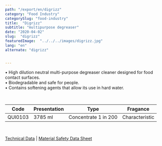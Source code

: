```yaml
---
path: "/export/en/digrizz"
category: "Food Industry"
categorySlug: "food-industry"
title:  "Digrizz"
subtitle: "multipurpose degreaser"
date: "2020-04-02"
slug:  "digrizz"
featuredImage:  "../../../images/digrizz.jpg"
lang: "en"
alternate: "digrizz"


---
```

• High dilution neutral multi-purpose degreaser cleaner designed for food contact surfaces. <br/>
• Biodegradable and safe for people.<br/>
• Contains softening agents that allow its use in hard water.

 <br/>
<table class="min-w-full md:min-w-0 divide-y-0 divide-gray-200">
          <thead class=" bg-white">
            <tr>
              <th scope="col" class="px-6 text-center text-xs font-medium text-white bg-primary-default uppercase tracking-wider">
                Code
              </th>
              <th scope="col" class="px-6 py-3 text-center text-xs font-medium text-white bg-primary-lighter uppercase tracking-wider">
                Presentation
              </th>
               <th scope="col" class="px-6 text-center text-xs font-medium text-white bg-primary-default uppercase tracking-wider">
                Type
              </th>
               <th scope="col" class="px-6 py-3 text-center text-xs font-medium text-white bg-primary-default uppercase tracking-wider">
                Fragance
              </th>
            </tr>
          </thead>
          <tbody>
            <tr class="bg-gray-300">
              <td class="px-6 py-4 whitespace-nowrap text-sm text-gray-700 text-center">
              QUI0103
              </td>
              <td class="px-6 py-4 whitespace-nowrap text-sm text-gray-700 text-center">
              3785 ml
              </td>
              <td class="px-6 py-4 whitespace-nowrap text-sm text-gray-700 text-center">
              Concentrate 1 in 200
              </td>
              <td class="px-6 py-4 whitespace-nowrap text-sm text-gray-700 text-center">
              Characteristic
              </td>
            </tr>
          </tbody>
        </table>
        <br>

 <a href="../../../files/FT-digrizz-exportacion.pdf" target="_blank" rel="noopener">Technical Data</a> |
 <a href="../../../files/MSDS-digrizz.pdf" target="_blank" rel="noopener">Material Safety Data Sheet</a>
